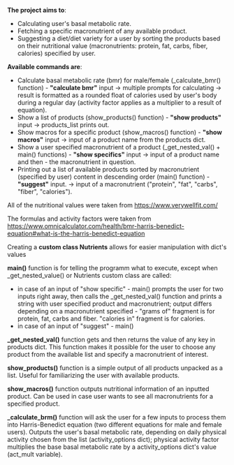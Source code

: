 <strong>The project aims to</strong>:
- Calculating user's basal metabolic rate.
- Fetching a specific macronutrient of any available product.
- Suggesting a diet/diet variety for a user by sorting the products based on their nutritional value (macronutrients: protein, fat, carbs, fiber, calories) specified by user.

<strong>Available commands are</strong>:
- Calculate basal metabolic rate (bmr) for male/female (_calculate_bmr() function) - <b>"calculate bmr"</b> input -> multiple prompts for calculating ->  result is formatted as a rounded float of calories used by user's body during a regular day (activity factor applies as a multiplier to a result of equation).
- Show a list of products (show_products() function) - <b>"show products"</b> input -> products_list prints out.
- Show macros for a specific product (show_macros() function) - <b>"show macros"</b> input -> input of a product name from the products dict.
- Show a user specified macronutrient of a product (_get_nested_val() + main() functions) - <b>"show specifics"</b> input -> input of a product name and then - the macronutrient in question.
- Printing out a list of available products sorted by macronutrient (specified by user) content in descending order (main() function) - <b>"suggest"</b> input. -> input of a macronutrient ("protein", "fat", "carbs", "fiber", "calories").

All of the nutritional values were taken from https://www.verywellfit.com/

The formulas and activity factors were taken from https://www.omnicalculator.com/health/bmr-harris-benedict-equation#what-is-the-harris-benedict-equation


Creating a <b>custom class Nutrients</b> allows for easier manipulation with dict's values

<b>main()</b> function is for telling the programm what to execute, except when _get_nested_value() or Nutrients custom class are called:
- in case of an input of "show specific" - main() prompts the user for two inputs right away, then calls the _get_nested_val() function and prints a string with user specified product and macronutrient;
output differs depending on a macronutrient specified - "grams of" fragment is for protein, fat, carbs and fiber. "calories in" fragment is for calories.
- in case of an input of "suggest" - main()

<b>_get_nested_val()</b> function gets and then returns the value of any key in products dict.
This function makes it possible for the user to choose any product from the available list and specify a macronutrient of interest.

<b>show_products()</b> function is a simple output of all products unpacked as a list. Useful for familiarizing the user with available products.

<b>show_macros()</b> function outputs nutritional information of an inputted product. Can be used in case user wants to see all macronutrients for a specified product.

<b>_calculate_brm()</b> function will ask the user for a few inputs to process them into Harris-Benedict equation (two different equations for male and female users).
Outputs the user's basal metabolic rate, depending on daily physical activity chosen from the list (activity_options dict);
physical activity factor multiplies the base basal metabolic rate by a activity_options dict's value (act_mult variable).
